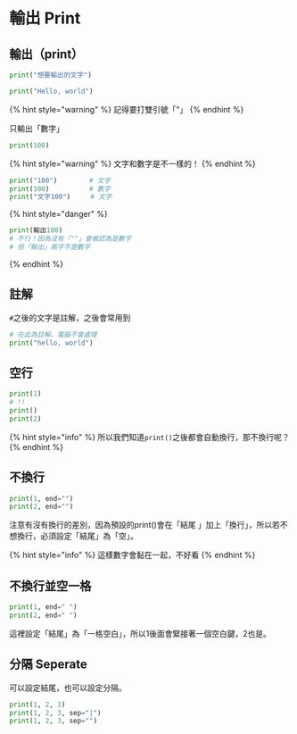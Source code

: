 # 輸出 Print



## 輸出（print）

```python
print("想要輸出的文字")
```

```python
print("Hello, world")
```

{% hint style="warning" %}
記得要打雙引號「"」
{% endhint %}

只輸出「數字」

```python
print(100)
```

{% hint style="warning" %}
文字和數字是不一樣的！
{% endhint %}

```python
print("100")        # 文字         
print(100)          # 數字 
print("文字100")     # 文字
```

{% hint style="danger" %}
```python
print(輸出100)        
# 不行！因為沒有「""」會被認為是數字
# 但「輸出」兩字不是數字
```
{% endhint %}

## 註解

`#`之後的文字是註解，之後會常用到

```python
# 在此為註解，電腦不會處理
print("hello, world")            
```

## 空行

```python
print(1)
# !!
print()    
print(2)
```

{% hint style="info" %}
所以我們知道`print()`之後都會自動換行，那不換行呢？
{% endhint %}

## 不換行

```python
print(1, end="")
print(2, end="")
```

注意有沒有換行的差別，因為預設的print\(\)會在「結尾 」加上「換行」，所以若不想換行，必須設定「結尾」為「空」。

{% hint style="info" %}
這樣數字會黏在一起，不好看
{% endhint %}

## 不換行並空一格

```python
print(1, end=" ")
print(2, end=" ")
```

這裡設定「結尾」為「一格空白」，所以1後面會緊接著一個空白鍵，2也是。

## 分隔 Seperate

可以設定結尾，也可以設定分隔。

```python
print(1, 2, 3)
print(1, 2, 3, sep="|")
print(1, 2, 3, sep="")
```



